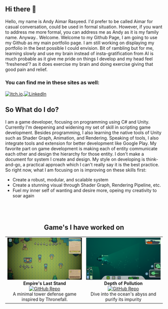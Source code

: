 ## Hi there 👋
Hello, my name is Andy Aimar Rasyeed. I'd prefer to be called Aimar for casual conversation, could be used in formal situation. However, if you want to address me more formal, you can address me as Andy as it is my family name. Anyway.. Welcome. Welcome to my Github Page, I am going to use my Github as my main portfolio page. I am still working on displaying my portfolio in the best possible I could envision. Bit of rambling but for me, learning slowly and use my brain instead of insta-gratification from AI is much probable as it give me pride on things I develop and my head feel 'freshened'? as it does exercise my brain and doing exercise giving that good pain and relief.
<h3>You can find me in these sites as well:</h3>
<p align="left">
  <a href="https://desyare-game.itch.io/" target="_blank">
    <img alt="itch.io" src="https://img.shields.io/badge/itch.io-%23FA5C5C.svg?style=for-the-badge&logo=itchdotio&logoColor=white" style="vertical-align: middle;"/>
  </a>
  <a href="https://www.linkedin.com/in/andy-aimar-rasyeed-b68bb7253/" target="_blank">
    <img alt="LinkedIn" src="https://img.shields.io/badge/LinkedIn-%230077B5.svg?style=for-the-badge&logo=linkedin&logoColor=white" style="vertical-align: middle;"/>
  </a>
</p>

## So What do I do?
I am a game developer, focusing on programming using C# and Unity. Currently I'm deepening and widening my set of skill in scripting game development. Besides programming, I also learning the native tools of Unity such as Shader Graph, Animation, and Rendering. Speaking of tools, I also integrate tools and extension for better development like Google Play.
My favorite part on game development is making each of entity communicate each other and design the hierarchy for those entity. I don't make a document for system I create and design. My style on developing is think-and-go, a practical approach which I can't really say it is the best practice.
<br>
So right now, what I am focusing on is improving on these skills first:
- Create a robust, modular, and scalable system
- Create a stunning visual through Shader Graph, Rendering Pipeline, etc.
- Fuel my inner self of wanting and desire more, opeing my creativity to soar again
<br><br><br><br>
<h2 align = "center" margin="0px 30px"> Game's I have worked on </h2>
<table align ="center" width = "100%">
  <tr>
    <td align="center" width="50%">
      <img src="https://raw.githubusercontent.com/Aimarr03/Aimarr03/main/Game%20Screenshot/Empire's%20Last%20Stand/ELS_02.png" width="100%" /><br/>
      <strong>Empire's Last Stand</strong><br/>
      <a href="https://github.com/Aimarr03/Empire-s-Last-Stand" target="_blank">
        <img alt="GitHub Repo" src="https://img.shields.io/badge/View--on--GitHub-100000?style=for-the-badge&logo=github&logoColor=white" />
      </a><br>
      A minimal tower defense game inspired by Thronefall.
    </td>
    <td align="center" width="50%">
      <img src="https://raw.githubusercontent.com/Aimarr03/Aimarr03/main/Game%20Screenshot/Depth%20of%20Pollution/DoP_Gameplay01.png" width="100%" margin-bottom="10px"/><br/>
      <strong>Depth of Pollution</strong><br/>
      <a href="https://github.com/Aimarr03/RAION-AAR-GEMASTIK-2024" target="_blank">
        <img alt="GitHub Repo" src="https://img.shields.io/badge/View--on--GitHub-100000?style=for-the-badge&logo=github&logoColor=white" />
      </a><br>
      Dive into the ocean's abyss and purify its impurity
    </td>
  </tr>
</table>
<!--
**Aimarr03/Aimarr03** is a ✨ _special_ ✨ repository because its `README.md` (this file) appears on your GitHub profile.

Here are some ideas to get you started:

- 🔭 I’m currently working on ...
- 🌱 I’m currently learning ...
- 👯 I’m looking to collaborate on ...
- 🤔 I’m looking for help with ...
- 💬 Ask me about ...
- 📫 How to reach me: ...
- 😄 Pronouns: ...
- ⚡ Fun fact: ...
-->
